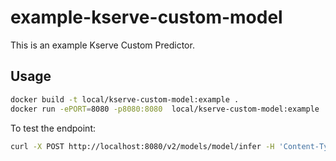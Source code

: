 # example-kserve-custom-model

This is an example Kserve Custom Predictor.

## Usage

```bash
docker build -t local/kserve-custom-model:example .
docker run -ePORT=8080 -p8080:8080  local/kserve-custom-model:example
```

To test the endpoint:

```bash
curl -X POST http://localhost:8080/v2/models/model/infer -H 'Content-Type: application/json' -d @./input.json
```
